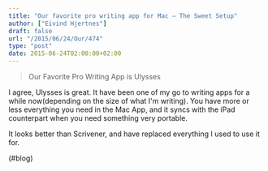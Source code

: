 ```yaml
---
title: "Our favorite pro writing app for Mac – The Sweet Setup"
author: ["Eivind Hjertnes"]
draft: false
url: "/2015/06/24/Our/474"
type: "post"
date: 2015-06-24T02:00:00+02:00
---
```


> Our Favorite Pro Writing App is Ulysses

I agree, Ulysses is great. It have been one of my go to writing apps for
a while now(depending on the size of what I'm writing). You have more or
less everything you need in the Mac App, and it syncs with the iPad
counterpart when you need something very portable.

It looks better than Scrivener, and have replaced everything I used to
use it for.

(#blog)
